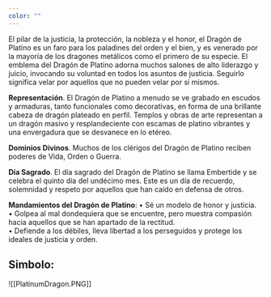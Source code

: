 ```yaml
---
color: ""
---
```

El pilar de la justicia, la protección, la nobleza y el honor, el Dragón de Platino es un faro para los paladines del orden y el bien, y es venerado por la mayoría de los dragones metálicos como el primero de su especie. El emblema del Dragón de Platino adorna muchos salones de alto liderazgo y juicio, invocando su voluntad en todos los asuntos de justicia. Seguirlo significa velar por aquellos que no pueden velar por sí mismos. 

**Representación**. El Dragón de Platino a menudo se ve grabado en escudos y armaduras, tanto funcionales como decorativas, en forma de una brillante cabeza de dragón plateado en perfil. Templos y obras de arte representan a un dragón masivo y resplandeciente con escamas de platino vibrantes y una envergadura que se desvanece en lo etéreo. 

**Dominios Divinos**. Muchos de los clérigos del Dragón de Platino reciben poderes de Vida, Orden o Guerra. 

**Día Sagrado**. El día sagrado del Dragón de Platino se llama Embertide y se celebra el quinto día del undécimo mes. Este es un día de recuerdo, solemnidad y respeto por aquellos que han caído en defensa de otros. 

**Mandamientos del Dragón de Platino**: 
	• Sé un modelo de honor y justicia. <br>
	• Golpea al mal dondequiera que se encuentre, pero muestra compasión hacia aquellos que se han apartado de la rectitud. <br>
	• Defiende a los débiles, lleva libertad a los perseguidos y protege los ideales de justicia y orden.

## Simbolo:

![[PlatinumDragon.PNG]]
